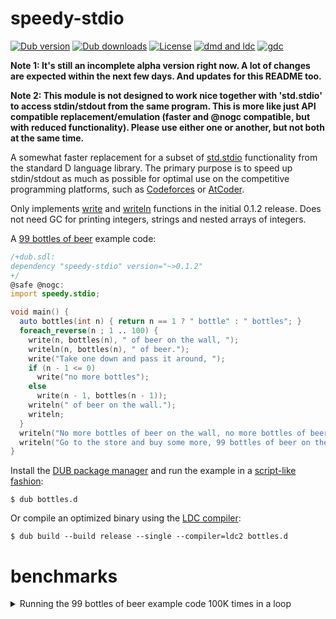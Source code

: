 # speedy-stdio

[![Dub version](https://img.shields.io/dub/v/speedy-stdio.svg)](https://code.dlang.org/packages/speedy-stdio)
[![Dub downloads](https://img.shields.io/dub/dt/speedy-stdio.svg)](https://code.dlang.org/packages/speedy-stdio)
[![License](https://img.shields.io/dub/l/speedy-stdio.svg)](https://code.dlang.org/packages/speedy-stdio)
[![dmd and ldc](https://github.com/ssvb/speedy-stdio/actions/workflows/main.yml/badge.svg)](https://github.com/ssvb/speedy-stdio/actions/workflows/main.yml)
[![gdc](https://github.com/ssvb/speedy-stdio/actions/workflows/gdc.yml/badge.svg)](https://github.com/ssvb/speedy-stdio/actions/workflows/gdc.yml)

**Note 1: It's still an incomplete alpha version right now. A lot of changes are expected within the next few days. And updates for this README too.**

**Note 2: This module is not designed to work nice together with 'std.stdio' to access stdin/stdout from the same program. This is more like just API compatible replacement/emulation (faster and @nogc compatible, but with reduced functionality). Please use either one or another, but not both at the same time.**

A somewhat faster replacement for a subset of [std.stdio](https://dlang.org/library/std/stdio.html)
functionality from the standard D language library. The primary purpose is to speed up
stdin/stdout as much as possible for optimal use on the competitive programming platforms,
such as [Codeforces](https://codeforces.com/) or [AtCoder](https://atcoder.jp/).

Only implements [write](https://dlang.org/library/std/stdio/write.html) and
[writeln](https://dlang.org/library/std/stdio/writeln.html) functions in the
initial 0.1.2 release. Does not need GC for printing integers, strings and nested
arrays of integers.

A [99 bottles of beer](https://www.99-bottles-of-beer.net/lyrics.html) example code:

```D
/+dub.sdl:
dependency "speedy-stdio" version="~>0.1.2"
+/
@safe @nogc:
import speedy.stdio;

void main() {
  auto bottles(int n) { return n == 1 ? " bottle" : " bottles"; }
  foreach_reverse(n ; 1 .. 100) {
    write(n, bottles(n), " of beer on the wall, ");
    writeln(n, bottles(n), " of beer.");
    write("Take one down and pass it around, ");
    if (n - 1 <= 0)
      write("no more bottles");
    else
      write(n - 1, bottles(n - 1));
    writeln(" of beer on the wall.");
    writeln;
  }
  writeln("No more bottles of beer on the wall, no more bottles of beer.");
  writeln("Go to the store and buy some more, 99 bottles of beer on the wall.");
}
```

Install the [DUB package manager](https://github.com/dlang/dub) and run the example in a [script-like fashion](https://dub.pm/advanced_usage):
```
$ dub bottles.d
```

Or compile an optimized binary using the [LDC compiler](https://github.com/ldc-developers/ldc/releases):
```
$ dub build --build release --single --compiler=ldc2 bottles.d
```

# benchmarks

<details>
<summary>Running the 99 bottles of beer example code 100K times in a loop</summary>

```D
/+dub.sdl:
dependency "speedy-stdio" version="~>0.1.2"
+/
@safe @nogc:
import speedy.stdio;

void main() {
  foreach (i ; 0 .. 100000) {
    auto bottles(int n) { return n == 1 ? " bottle" : " bottles"; }
    foreach_reverse(n ; 1 .. 100) {
      write(n, bottles(n), " of beer on the wall, ");
      writeln(n, bottles(n), " of beer.");
      write("Take one down and pass it around, ");
      if (n - 1 <= 0)
        write("no more bottles");
      else
        write(n - 1, bottles(n - 1));
      writeln(" of beer on the wall.");
      writeln;
    }
    writeln("No more bottles of beer on the wall, no more bottles of beer.");
    writeln("Go to the store and buy some more, 99 bottles of beer on the wall.");
  }
}
```
Test on a Linux system with Intel Core i7-860 @2.8GHz processor and using LDC 1.30.0 as a compiler:
```
$ dub build --build release --single --compiler=ldc2 speedy_stdio_100000x99_bottles.d
$ time ./speedy_stdio_100000x99_bottles > /dev/null

real    0m1.407s
user    0m1.367s
sys     0m0.040s
```
For comparison, using the standard `std.stdio` module makes this code much slower:
```D
/+dub.sdl:
+/
import std.stdio;

void main() {
  foreach (i ; 0 .. 100000) {
    auto bottles(int n) { return n == 1 ? " bottle" : " bottles"; }
    foreach_reverse(n ; 1 .. 100) {
      write(n, bottles(n), " of beer on the wall, ");
      writeln(n, bottles(n), " of beer.");
      write("Take one down and pass it around, ");
      if (n - 1 <= 0)
        write("no more bottles");
      else
        write(n - 1, bottles(n - 1));
      writeln(" of beer on the wall.");
      writeln;
    }
    writeln("No more bottles of beer on the wall, no more bottles of beer.");
    writeln("Go to the store and buy some more, 99 bottles of beer on the wall.");
  }
}
```
```
$ dub build --build release --single --compiler=ldc2 std_stdio_100000x99_bottles.d
$ time ./std_stdio_100000x99_bottles > /dev/null

real    0m6.879s
user    0m6.762s
sys     0m0.100s
```
</details>
